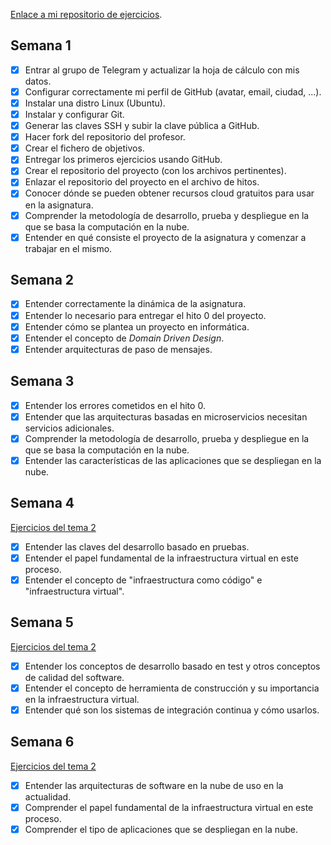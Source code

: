 [Enlace a mi repositorio de ejercicios](https://github.com/Varrrro/EjerciciosCC-19-20).

## Semana 1

- [X] Entrar al grupo de Telegram y actualizar la hoja de cálculo con mis datos.
- [X] Configurar correctamente mi perfil de GitHub (avatar, email, ciudad, ...).
- [X] Instalar una distro Linux (Ubuntu).
- [X] Instalar y configurar Git.
- [X] Generar las claves SSH y subir la clave pública a GitHub.
- [X] Hacer fork del repositorio del profesor.
- [X] Crear el fichero de objetivos.
- [X] Entregar los primeros ejercicios usando GitHub.
- [X] Crear el repositorio del proyecto (con los archivos pertinentes).
- [X] Enlazar el repositorio del proyecto en el archivo de hitos.
- [X] Conocer dónde se pueden obtener recursos cloud gratuitos para usar en la asignatura.
- [X] Comprender la metodología de desarrollo, prueba y despliegue en la que se basa la computación en la nube.
- [X] Entender en qué consiste el proyecto de la asignatura y comenzar a trabajar en el mismo.

## Semana 2

- [X] Entender correctamente la dinámica de la asignatura.
- [X] Entender lo necesario para entregar el hito 0 del proyecto.
- [X] Entender cómo se plantea un proyecto en informática.
- [X] Entender el concepto de *Domain Driven Design*.
- [X] Entender arquitecturas de paso de mensajes.

## Semana 3

- [X] Entender los errores cometidos en el hito 0.
- [X] Entender que las arquitecturas basadas en microservicios necesitan servicios adicionales.
- [X] Comprender la metodología de desarrollo, prueba y despliegue en la que se basa la computación en la nube.
- [X] Entender las características de las aplicaciones que se despliegan en la nube.

## Semana 4

[Ejercicios del tema 2](https://github.com/Varrrro/EjerciciosCC-19-20/blob/master/Ejercicios_Tema2.md)

- [X] Entender las claves del desarrollo basado en pruebas.
- [X] Entender el papel fundamental de la infraestructura virtual en este proceso.
- [X] Entender el concepto de "infraestructura como código" e "infraestructura virtual".

## Semana 5

[Ejercicios del tema 2](https://github.com/Varrrro/EjerciciosCC-19-20/blob/master/Ejercicios_Tema2.md)

- [X] Entender los conceptos de desarrollo basado en test y otros conceptos de calidad del software.
- [X] Entender el concepto de herramienta de construcción y su importancia en la infraestructura virtual.
- [X] Entender qué son los sistemas de integración continua y cómo usarlos.

## Semana 6

[Ejercicios del tema 2](https://github.com/Varrrro/EjerciciosCC-19-20/blob/master/Ejercicios_Tema2.md)

- [X] Entender las arquitecturas de software en la nube de uso en la actualidad.
- [X] Comprender el papel fundamental de la infraestructura virtual en este proceso.
- [X] Comprender el tipo de aplicaciones que se despliegan en la nube.
